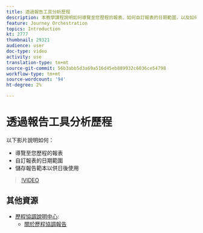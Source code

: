 ```yaml
---
title: 透過報告工具分析歷程
description: 本教學課程說明如何導覽至您歷程的報表、如何自訂報表的日期範圍，以及如何儲存報表範本以供日後使用。
feature: Journey Orchestration
topics: Introduction
kt: 2777
thumbnail: 29321
audience: user
doc-type: video
activity: use
translation-type: tm+mt
source-git-commit: 56b3abb5d3a69a516d45eb889932c6036ce54798
workflow-type: tm+mt
source-wordcount: '94'
ht-degree: 2%

---
```



# 透過報告工具分析歷程

以下影片說明如何：

* 導覽至您歷程的報表
* 自訂報表的日期範圍
* 儲存報告範本以供日後使用

>[!VIDEO](https://video.tv.adobe.com/v/29321?quality=12)

## 其他資源

* [歷程協調說明中心](https://docs.adobe.com/content/help/en/journeys/using/journey-orchestration-home.html):
   * [關於歷程協調報告](https://docs.adobe.com/content/help/en/journeys/using/journey-reports/about-journey-reports.html)
